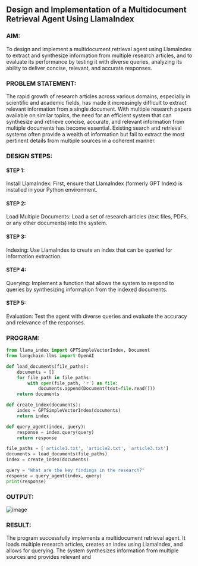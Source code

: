 ## Design and Implementation of a Multidocument Retrieval Agent Using LlamaIndex

### AIM:
To design and implement a multidocument retrieval agent using LlamaIndex to extract and synthesize information from multiple research articles, and to evaluate its performance by testing it with diverse queries, analyzing its ability to deliver concise, relevant, and accurate responses.

### PROBLEM STATEMENT:
The rapid growth of research articles across various domains, especially in scientific and academic fields, has made it increasingly difficult to extract relevant information from a single document. With multiple research papers available on similar topics, the need for an efficient system that can synthesize and retrieve concise, accurate, and relevant information from multiple documents has become essential. Existing search and retrieval systems often provide a wealth of information but fail to extract the most pertinent details from multiple sources in a coherent manner.

### DESIGN STEPS:

#### STEP 1:
Install LlamaIndex: First, ensure that LlamaIndex (formerly GPT Index) is installed in your Python environment.

#### STEP 2:
Load Multiple Documents: Load a set of research articles (text files, PDFs, or any other documents) into the system.

#### STEP 3:
Indexing: Use LlamaIndex to create an index that can be queried for information extraction.

#### STEP 4:
Querying: Implement a function that allows the system to respond to queries by synthesizing information from the indexed documents.

#### STEP 5:
Evaluation: Test the agent with diverse queries and evaluate the accuracy and relevance of the responses.

### PROGRAM:
```py
from llama_index import GPTSimpleVectorIndex, Document
from langchain.llms import OpenAI

def load_documents(file_paths):
    documents = []
    for file_path in file_paths:
        with open(file_path, 'r') as file:
            documents.append(Document(text=file.read()))
    return documents

def create_index(documents):
    index = GPTSimpleVectorIndex(documents)
    return index

def query_agent(index, query):
    response = index.query(query)
    return response

file_paths = ['article1.txt', 'article2.txt', 'article3.txt']
documents = load_documents(file_paths)
index = create_index(documents)

query = "What are the key findings in the research?"
response = query_agent(index, query)
print(response)

```

### OUTPUT:
![image](https://github.com/user-attachments/assets/2ebe4deb-82c4-4f5e-ac30-9fc912604402)


### RESULT:
The program successfully implements a multidocument retrieval agent. It loads multiple research articles, creates an index using LlamaIndex, and allows for querying. The system synthesizes information from multiple sources and provides relevant and
